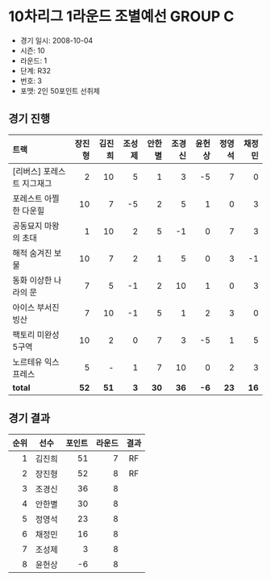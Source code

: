 # 10차리그 1라운드 조별예선 GROUP C

- 경기 일시: 2008-10-04
- 시즌: 10
- 라운드: 1
- 단계: R32
- 번호: 3
- 포맷: 2인 50포인트 선취제





## 경기 진행

| 트랙 | 장진형 | 김진희 | 조성제 | 안한별 | 조경신 | 윤헌상 | 정영석 | 채정민 |
|:---|---:|---:|---:|---:|---:|---:|---:|---:|
| [리버스] 포레스트 지그재그 | 2 | 10 | 5 | 1 | 3 | -5 | 7 | 0 |
| 포레스트 아찔한 다운힐 | 10 | 7 | -5 | 2 | 5 | 1 | 0 | 3 |
| 공동묘지 마왕의 초대 | 1 | 10 | 2 | 5 | -1 | 0 | 7 | 3 |
| 해적 숨겨진 보물 | 10 | 7 | 2 | 1 | 5 | 0 | 3 | -1 |
| 동화 이상한 나라의 문 | 7 | 5 | -1 | 2 | 10 | 1 | 0 | 3 |
| 아이스 부서진 빙산 | 7 | 10 | -1 | 5 | 1 | 2 | 3 | 0 |
| 팩토리 미완성 5구역 | 10 | 2 | 0 | 7 | 3 | -5 | 1 | 5 |
| 노르테유 익스프레스 | 5 | - | 1 | 7 | 10 | 0 | 2 | 3 |
| __total__ | __52__ | __51__ | __3__ | __30__ | __36__ | __-6__ | __23__ | __16__ |




## 경기 결과

| 순위 | 선수 | 포인트 | 라운드 | 결과 |
|---:|:---:|---:|---:|:---:|
| 1 | 김진희 | 51 | 7 | RF |
| 2 | 장진형 | 52 | 8 | RF |
| 3 | 조경신 | 36 | 8 |  |
| 4 | 안한별 | 30 | 8 |  |
| 5 | 정영석 | 23 | 8 |  |
| 6 | 채정민 | 16 | 8 |  |
| 7 | 조성제 | 3 | 8 |  |
| 8 | 윤헌상 | -6 | 8 |  |

